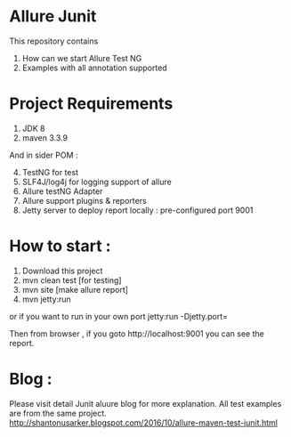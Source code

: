 # Allure Junit
This repository contains 

1. How can we start Allure Test NG
2. Examples with all annotation supported

# Project Requirements
1. JDK 8
2. maven 3.3.9

And in sider POM : 

4. TestNG for test
5. SLF4J/log4j for logging support of allure
6. Allure testNG Adapter
7. Allure support plugins & reporters 
8. Jetty server to deploy report locally : pre-configured port 9001 

# How to start :
1. Download this project
2. mvn clean test [for testing]
3. mvn site [make allure report]
4. mvn jetty:run 

or if you want to run in your own port 
jetty:run -Djetty.port=<port>

Then from browser , if you goto http://localhost:9001 you can see the report. 

# Blog : 
Please visit detail Junit aluure blog for more explanation. All test examples are from the same project. 
http://shantonusarker.blogspot.com/2016/10/allure-maven-test-junit.html